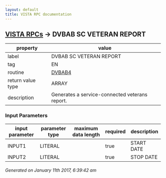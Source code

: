 ```yaml
---
layout: default
title: VISTA RPC documentation
---
```




## [VISTA RPCs](TableOfContent.md) &#8594; DVBAB SC VETERAN REPORT 

 property | value 
--- | --- 
 label | DVBAB SC VETERAN REPORT
 tag | EN
 routine | [DVBAB4](http://code.osehra.org/dox/Routine_DVBAB4_source.html)
 return value type | ARRAY
 description | Generates a service-connected veterans report.

### Input Parameters

| input parameter | parameter type | maximum data length | required | description | 
| --- | --- | --- | --- | --- | 
| INPUT1 | LITERAL |  | true | START DATE | 
| INPUT2 | LITERAL |  | true | STOP DATE | 




 ###### Generated on January 11th 2017, 6:39:42 am